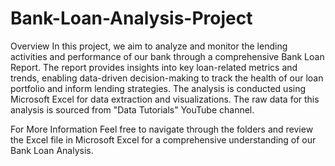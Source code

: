 # Bank-Loan-Analysis-Project

Overview
In this project, we aim to analyze and monitor the lending activities and performance of our bank through a comprehensive Bank Loan Report. The report provides insights into key loan-related metrics and trends, enabling data-driven decision-making to track the health of our loan portfolio and inform lending strategies. The analysis is conducted using Microsoft Excel for data extraction and visualizations. The raw data for this analysis is sourced from "Data Tutorials" YouTube channel. 

For More Information
Feel free to navigate through the folders and review the Excel file in Microsoft Excel for a comprehensive understanding of our Bank Loan Analysis.
